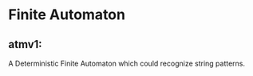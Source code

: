 # Finite Automaton
## atmv1:
A Deterministic Finite Automaton which could recognize string patterns.

